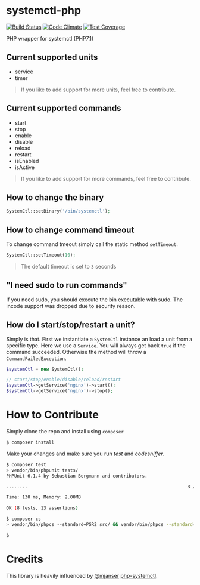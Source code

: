 # systemctl-php
[![Build Status](https://api.travis-ci.org/icanhazstring/systemctl-php.svg?branch=master)](https://travis-ci.org/icanhazstring/systemctl-php) [![Code Climate](https://codeclimate.com/github/icanhazstring/systemctl-php/badges/gpa.svg)](https://codeclimate.com/github/icanhazstring/systemctl-php) [![Test Coverage](https://codeclimate.com/github/icanhazstring/systemctl-php/badges/coverage.svg)](https://codeclimate.com/github/icanhazstring/systemctl-php/coverage)

PHP wrapper for systemctl (PHP7.1)

## Current supported units
- service
- timer

> If you like to add support for more units, feel free to contribute.

## Current supported commands
- start
- stop
- enable
- disable
- reload
- restart
- isEnabled
- isActive

> If you like to add support for more commands, feel free to contribute.

## How to change the binary

```php
SystemCtl::setBinary('/bin/systemctl');
```

## How to change command timeout
To change command tmeout simply call the static method `setTimeout`.
```php
SystemCtl::setTimeout(10);
```

> The default timeout is set to `3` seconds

## "I need sudo to run commands"
If you need sudo, you should execute the bin executable with sudo.
The incode support was dropped due to security reason.

## How do I start/stop/restart a unit?
Simply is that. First we instantiate a `SystemCtl` instance an load a unit from a specific type. Here we use a `Service`. You will always get back `true` if the command succeeded. Otherwise the method will throw a `CommandFailedException`.

```php
$systemCtl = new SystemCtl();

// start/stop/enable/disable/reload/restart
$systemCtl->getService('nginx')->start();
$systemCtl->getService('nginx')->stop();
```

# How to Contribute
Simply clone the repo and install using `composer`

```bash
$ composer install
```

Make your changes and make sure you run *test* and *codesniffer*.

```bash
$ composer test
> vendor/bin/phpunit tests/
PHPUnit 6.1.4 by Sebastian Bergmann and contributors.

........                                                            8 / 8 (100%)

Time: 130 ms, Memory: 2.00MB

OK (8 tests, 13 assertions)

$ composer cs
> vendor/bin/phpcs --standard=PSR2 src/ && vendor/bin/phpcs --standard=PSR2 tests/

$ 
```

# Credits
This library is heavily influenced by [@mjanser](https://github.com/mjanser) [php-systemctl](https://github.com/mjanser/php-systemctl).
